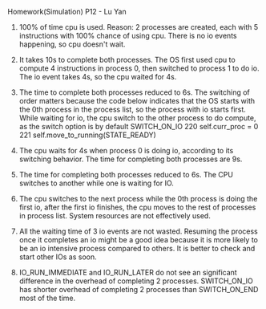 Homework(Simulation) P12    -   Lu Yan

1. 100% of time cpu is used.
   Reason: 2 processes are created, each with 5 instructions with 100% chance of using cpu. There is no io events happening, so cpu doesn't wait.

2. It takes 10s to complete both processes. The OS first used cpu to compute 4 instructions in process 0, then switched to process 1 to do io.
   The io event takes 4s, so the cpu waited for 4s.

3. The time to complete both processes reduced to 6s. The switching of order matters because the code below indicates that
   the OS starts with the 0th process in the process list, so the process with io starts first. While waiting for io, the cpu switch to the other process to do compute,
   as the switch option is by default SWITCH_ON_IO
   220 self.curr_proc = 0
   221 self.move_to_running(STATE_READY)

4. The cpu waits for 4s when process 0 is doing io, according to its switching behavior. The time for completing both processes are 9s.
5. The time for completing both processes reduced to 6s. The CPU switches to another while one is waiting for IO.
6. The cpu switches to the next process while the 0th process is doing the first io, after the first io finishes, the cpu moves to the rest of processes in process list.
   System resources are not effectively used.
7. All the waiting time of 3 io events are not wasted.
   Resuming the process once it completes an io might be a good idea because it is more likely to be an io intensive process compared to others.
   It is better to check and start other IOs as soon.
8. IO_RUN_IMMEDIATE and IO_RUN_LATER do not see an significant difference in the overhead of completing 2 processes.
   SWITCH_ON_IO has shorter overhead of completing 2 processes than SWITCH_ON_END most of the time.
